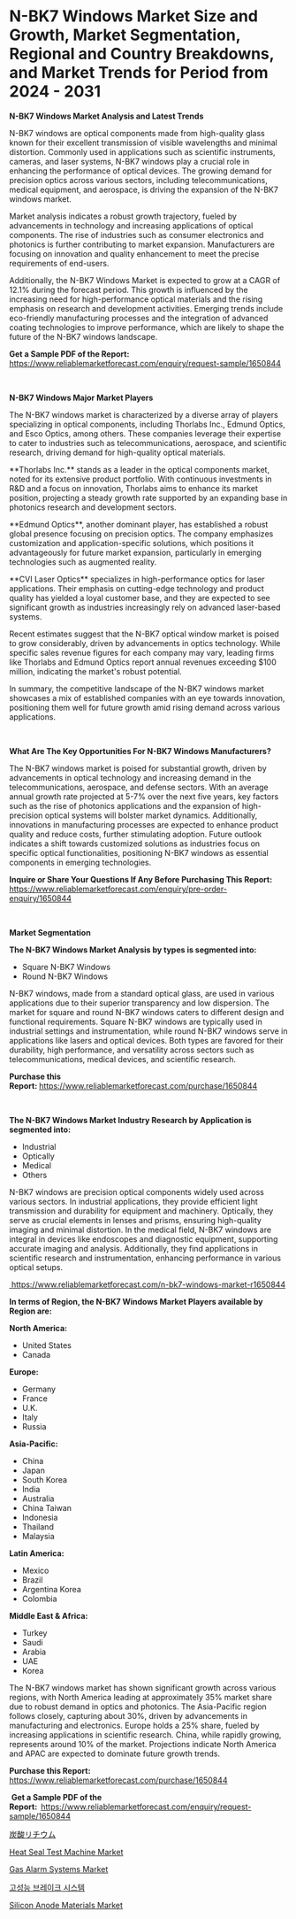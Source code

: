 <p><h1>N-BK7 Windows Market Size and Growth, Market Segmentation, Regional and Country Breakdowns, and Market Trends for Period from 2024 -  2031</h1></p><p><strong>N-BK7 Windows Market Analysis and Latest Trends</strong></p>
<p><p>N-BK7 windows are optical components made from high-quality glass known for their excellent transmission of visible wavelengths and minimal distortion. Commonly used in applications such as scientific instruments, cameras, and laser systems, N-BK7 windows play a crucial role in enhancing the performance of optical devices. The growing demand for precision optics across various sectors, including telecommunications, medical equipment, and aerospace, is driving the expansion of the N-BK7 windows market.</p><p>Market analysis indicates a robust growth trajectory, fueled by advancements in technology and increasing applications of optical components. The rise of industries such as consumer electronics and photonics is further contributing to market expansion. Manufacturers are focusing on innovation and quality enhancement to meet the precise requirements of end-users.</p><p>Additionally, the N-BK7 Windows Market is expected to grow at a CAGR of 12.1% during the forecast period. This growth is influenced by the increasing need for high-performance optical materials and the rising emphasis on research and development activities. Emerging trends include eco-friendly manufacturing processes and the integration of advanced coating technologies to improve performance, which are likely to shape the future of the N-BK7 windows landscape.</p></p>
<p><strong>Get a Sample PDF of the Report:&nbsp;</strong> <a href="https://www.reliablemarketforecast.com/enquiry/request-sample/1650844?utm_campaign=1125&utm_medium=2&utm_source=Github&utm_content=ia&utm_term=03102024&utm_id=n-bk7-windows">https://www.reliablemarketforecast.com/enquiry/request-sample/1650844</a></p>
<p>&nbsp;</p>
<p><strong>N-BK7 Windows Major Market Players</strong></p>
<p><p>The N-BK7 windows market is characterized by a diverse array of players specializing in optical components, including Thorlabs Inc., Edmund Optics, and Esco Optics, among others. These companies leverage their expertise to cater to industries such as telecommunications, aerospace, and scientific research, driving demand for high-quality optical materials.</p><p>**Thorlabs Inc.** stands as a leader in the optical components market, noted for its extensive product portfolio. With continuous investments in R&D and a focus on innovation, Thorlabs aims to enhance its market position, projecting a steady growth rate supported by an expanding base in photonics research and development sectors.</p><p>**Edmund Optics**, another dominant player, has established a robust global presence focusing on precision optics. The company emphasizes customization and application-specific solutions, which positions it advantageously for future market expansion, particularly in emerging technologies such as augmented reality.</p><p>**CVI Laser Optics** specializes in high-performance optics for laser applications. Their emphasis on cutting-edge technology and product quality has yielded a loyal customer base, and they are expected to see significant growth as industries increasingly rely on advanced laser-based systems.</p><p>Recent estimates suggest that the N-BK7 optical window market is poised to grow considerably, driven by advancements in optics technology. While specific sales revenue figures for each company may vary, leading firms like Thorlabs and Edmund Optics report annual revenues exceeding $100 million, indicating the market's robust potential. </p><p>In summary, the competitive landscape of the N-BK7 windows market showcases a mix of established companies with an eye towards innovation, positioning them well for future growth amid rising demand across various applications.</p></p>
<p>&nbsp;</p>
<p><strong>What Are The Key Opportunities For N-BK7 Windows Manufacturers?</strong></p>
<p><p>The N-BK7 windows market is poised for substantial growth, driven by advancements in optical technology and increasing demand in the telecommunications, aerospace, and defense sectors. With an average annual growth rate projected at 5-7% over the next five years, key factors such as the rise of photonics applications and the expansion of high-precision optical systems will bolster market dynamics. Additionally, innovations in manufacturing processes are expected to enhance product quality and reduce costs, further stimulating adoption. Future outlook indicates a shift towards customized solutions as industries focus on specific optical functionalities, positioning N-BK7 windows as essential components in emerging technologies.</p></p>
<p><strong>Inquire or Share Your Questions If Any Before Purchasing This Report:</strong> <a href="https://www.reliablemarketforecast.com/enquiry/pre-order-enquiry/1650844?utm_campaign=1125&utm_medium=2&utm_source=Github&utm_content=ia&utm_term=03102024&utm_id=n-bk7-windows">https://www.reliablemarketforecast.com/enquiry/pre-order-enquiry/1650844</a></p>
<p>&nbsp;</p>
<p><strong>Market Segmentation</strong></p>
<p><strong>The N-BK7 Windows Market Analysis by types is segmented into:</strong></p>
<p><ul><li>Square N-BK7 Windows</li><li>Round N-BK7 Windows</li></ul></p>
<p><p>N-BK7 windows, made from a standard optical glass, are used in various applications due to their superior transparency and low dispersion. The market for square and round N-BK7 windows caters to different design and functional requirements. Square N-BK7 windows are typically used in industrial settings and instrumentation, while round N-BK7 windows serve in applications like lasers and optical devices. Both types are favored for their durability, high performance, and versatility across sectors such as telecommunications, medical devices, and scientific research.</p></p>
<p><strong>Purchase this Report:&nbsp;</strong><a href="https://www.reliablemarketforecast.com/purchase/1650844?utm_campaign=1125&utm_medium=2&utm_source=Github&utm_content=ia&utm_term=03102024&utm_id=n-bk7-windows">https://www.reliablemarketforecast.com/purchase/1650844</a></p>
<p>&nbsp;</p>
<p><strong>The N-BK7 Windows Market Industry Research by Application is segmented into:</strong></p>
<p><ul><li>Industrial</li><li>Optically</li><li>Medical</li><li>Others</li></ul></p>
<p><p>N-BK7 windows are precision optical components widely used across various sectors. In industrial applications, they provide efficient light transmission and durability for equipment and machinery. Optically, they serve as crucial elements in lenses and prisms, ensuring high-quality imaging and minimal distortion. In the medical field, N-BK7 windows are integral in devices like endoscopes and diagnostic equipment, supporting accurate imaging and analysis. Additionally, they find applications in scientific research and instrumentation, enhancing performance in various optical setups.</p></p>
<p><a href="https://www.reliablemarketforecast.com/n-bk7-windows-market-r1650844?utm_campaign=1125&utm_medium=2&utm_source=Github&utm_content=ia&utm_term=03102024&utm_id=n-bk7-windows">&nbsp;https://www.reliablemarketforecast.com/n-bk7-windows-market-r1650844</a></p>
<p><strong>In terms of Region, the N-BK7 Windows Market Players available by Region are:</strong></p>
<p>
    <p> <strong> North America: </strong>
        <ul>
            <li>United States</li>
            <li>Canada</li>
        </ul>
        </p> 
    <p> <strong> Europe: </strong>
        <ul>
            <li>Germany</li>
            <li>France</li>
            <li>U.K.</li>
            <li>Italy</li>
            <li>Russia</li>
        </ul>
        </p> 
    <p> <strong> Asia-Pacific: </strong>
        <ul>
            <li>China</li>
            <li>Japan</li>
            <li>South Korea</li>
            <li>India</li>
            <li>Australia</li>
            <li>China Taiwan</li>
            <li>Indonesia</li>
            <li>Thailand</li>
            <li>Malaysia</li>
        </ul>
        </p> 
    <p> <strong> Latin America: </strong>
        <ul>
            <li>Mexico</li>
            <li>Brazil</li>
            <li>Argentina Korea</li>
            <li>Colombia</li>
        </ul>
        </p> 
    <p> <strong> Middle East & Africa: </strong>
        <ul>
            <li>Turkey</li>
            <li>Saudi</li>
            <li>Arabia</li>
            <li>UAE</li>
            <li>Korea</li>
        </ul>
    </p>
    </p>
<p><p>The N-BK7 windows market has shown significant growth across various regions, with North America leading at approximately 35% market share due to robust demand in optics and photonics. The Asia-Pacific region follows closely, capturing about 30%, driven by advancements in manufacturing and electronics. Europe holds a 25% share, fueled by increasing applications in scientific research. China, while rapidly growing, represents around 10% of the market. Projections indicate North America and APAC are expected to dominate future growth trends.</p></p>
<p><strong>Purchase this Report: </strong><a href="https://www.reliablemarketforecast.com/purchase/1650844?utm_campaign=1125&utm_medium=2&utm_source=Github&utm_content=ia&utm_term=03102024&utm_id=n-bk7-windows">https://www.reliablemarketforecast.com/purchase/1650844</a></p>
<p>&nbsp;<strong>Get a Sample PDF of the Report:&nbsp;&nbsp;</strong><a href="https://www.reliablemarketforecast.com/enquiry/request-sample/1650844?utm_campaign=1125&utm_medium=2&utm_source=Github&utm_content=ia&utm_term=03102024&utm_id=n-bk7-windows">https://www.reliablemarketforecast.com/enquiry/request-sample/1650844</a></p>
<p><strong></strong></p>
<p><p><a href="https://github.com/mohamedbakry57/Market-Research-Report-List-6/blob/main/341131316618.md?utm_campaign=1125&utm_medium=2&utm_source=Github&utm_content=ia&utm_term=03102024&utm_id=n-bk7-windows">炭酸リチウム</a></p><p><a href="https://issuu.com/reportprime-2/docs/heat-seal-test-machine-market-size-_eec5b1c604cdc0?utm_campaign=1125&utm_medium=2&utm_source=Github&utm_content=ia&utm_term=03102024&utm_id=n-bk7-windows">Heat Seal Test Machine Market</a></p><p><a href="https://issuu.com/reportprime-2/docs/gas-alarm-systems-market-size-2030._425d4291feb78b?utm_campaign=1125&utm_medium=2&utm_source=Github&utm_content=ia&utm_term=03102024&utm_id=n-bk7-windows">Gas Alarm Systems Market</a></p><p><a href="https://github.com/laholand/Market-Research-Report-List-6/blob/main/770674216589.md?utm_campaign=1125&utm_medium=2&utm_source=Github&utm_content=ia&utm_term=03102024&utm_id=n-bk7-windows">고성능 브레이크 시스템</a></p><p><a href="https://www.linkedin.com/pulse/silicon-anode-materials-market-size-share-trends-analysis-rqive?utm_campaign=1125&utm_medium=2&utm_source=Github&utm_content=ia&utm_term=03102024&utm_id=n-bk7-windows">Silicon Anode Materials Market</a></p></p>
